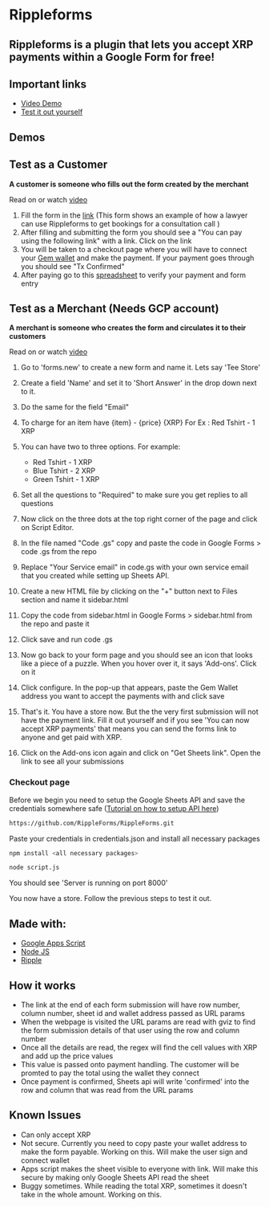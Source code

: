 

# Rippleforms
## Rippleforms is a plugin that lets you accept XRP payments within a Google Form for free!
## Important links
- [Video Demo](https://youtu.be/1olnRq-pUZ0?t=25)
- [Test it out yourself](https://forms.gle/NigHQWWpzUAHjzJQ8)

## Demos
## Test as a Customer
**A customer is someone who fills out the form created by the merchant**

Read on or watch [video](https://youtu.be/If8In1ZwHlQ)
 1. Fill the form in the [link](https://forms.gle/pEQc4voG2EZNXEBh7) (This form shows an example of how a lawyer can use Rippleforms to get bookings for a consultation call )
 2. After filling and submitting the form you should see a "You can pay using the following link" with a link. Click on the link
 3. You will be taken to a checkout page where you will have to connect your [Gem wallet](https://gemwallet.app/) and make the payment. If your payment goes through you should see "Tx Confirmed"
 4. After paying go to this [spreadsheet](https://docs.google.com/spreadsheets/d/1-VKBSKjVPnGRVzJmhxQSug7tYSFxtZtU4Nx6bUUygo8/edit?resourcekey#gid=985907363)  to verify your payment and form entry

## Test as a Merchant (Needs GCP account)
**A merchant is someone who creates the form and circulates it to their customers**

Read on or watch [video](https://youtu.be/1olnRq-pUZ0?t=25)
1. Go to 'forms.new' to create a new form and name it. Lets say 'Tee Store'
2. Create a field 'Name' and set it to 'Short Answer' in the drop down next to it. 
 3. Do the same for the field "Email"

4. To charge for an item have {item} - {price} {XRP} For Ex : Red Tshirt - 1 XRP
 5.  You can have two to three options. For example:

	 - Red Tshirt - 1 XRP
	  - Blue Tshirt - 2 XRP
	   - Green Tshirt - 1 XRP

 6. Set all the questions to "Required" to make sure you get replies to all questions
 
 7.  Now click on the three dots at the top right corner of the page and click on Script Editor.
 8. In the file named "Code .gs" copy and paste the code in Google Forms > code .gs from the repo
 9. Replace "Your Service email" in code.gs with your own service email that you created while setting up Sheets API.
 9.   Create a new HTML file by clicking on the "+" button next to Files section and name it sidebar.html
 10.  Copy the code from sidebar.html in Google Forms > sidebar.html from the repo and paste it 
 11. Click save and run code .gs
 12. Now go back to your form page and you should see an icon that looks like a piece of a puzzle. When you hover over it, it says 'Add-ons'. Click on it
 13. Click configure. In the pop-up that appears, paste the Gem Wallet address you want to accept the payments with and click save
 14. That's it. You have a store now. But the the very first submission will not have the payment link. Fill it out yourself and if you see 'You can now accept XRP payments' that means you can send the forms link to anyone and get paid with XRP.

8.  Click on the Add-ons icon again and click on "Get Sheets link". Open the link to see all your submissions


 
### Checkout page
Before we begin you need to setup the Google Sheets API and save the credentials somewhere safe ([Tutorial on how to setup API here](https://youtu.be/PFJNJQCU_lo))

```sh
https://github.com/RippleForms/RippleForms.git
```
Paste your credentials in credentials.json and install all necessary packages
```sh
npm install <all necessary packages>
```

```sh
node script.js
```
You should see 'Server is running on port 8000' 

You now have a store. Follow the previous steps to test it out. 
## Made with:
 - [Google Apps Script](https://developers.google.com/apps-script)
 - [Node JS](https://nodejs.org/en)
 - [Ripple](https://xrpl.org/)

## How it works
 - The link at the end of each form submission will have row number, column number, sheet id and wallet address passed as URL params
 - When the webpage is visited the URL params are read with gviz to find the form submission details of that user using the row and column number
 - Once all the details are read, the regex will find the cell values with XRP and add up the price values
 - This value is passed onto payment handling. The customer will be promted to pay the total using the wallet they connect
 - Once payment is confirmed, Sheets api will write 'confirmed' into the row and column that was read from the URL params

 ## Known Issues
 - Can only accept XRP
 - Not secure. Currently you need to copy paste your wallet address to make the form payable. Working on this. Will make the user sign and connect wallet
 - Apps script makes the sheet visible to everyone with link. Will make this secure by making only Google Sheets API read the sheet
 - Buggy sometimes. While reading the total XRP, sometimes it doesn't take in the whole amount. Working on this.


